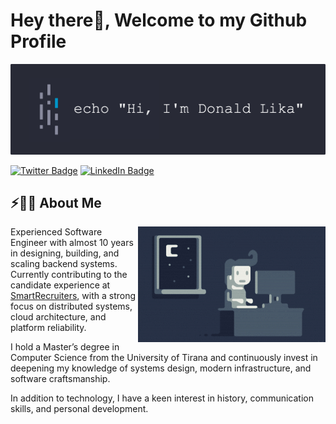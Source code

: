 # Hey there👋, Welcome to my Github Profile

![Donald Lika Banner](./assets/readme-banner.png)

[![Twitter Badge](https://img.shields.io/badge/Twitter-Profile-informational?style=flat&logo=twitter&logoColor=white&color=1CA2F1)](https://twitter.com/donaldlika1)
[![LinkedIn Badge](https://img.shields.io/badge/LinkedIn-Profile-informational?style=flat&logo=linkedin&logoColor=white&color=0D76A8)](https://www.linkedin.com/in/donaldlika1/)

## ⚡🙋‍♂️ About Me

<img alt="Night Coding" src="./assets/coding.gif" align="right"/>

Experienced Software Engineer with almost 10 years in designing, building, and scaling backend systems. Currently contributing to the candidate experience at [SmartRecruiters](https://www.smartrecruiters.com), with a strong focus on distributed systems, cloud architecture, and platform reliability.

I hold a Master’s degree in Computer Science from the University of Tirana and continuously invest in deepening my knowledge of systems design, modern infrastructure, and software craftsmanship.

In addition to technology, I have a keen interest in history, communication skills, and personal development.
